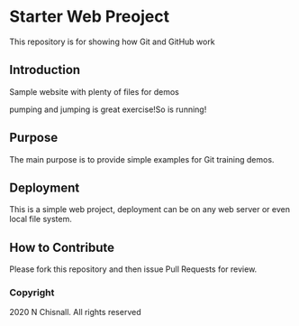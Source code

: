 # Starter Web Preoject

This repository is for showing how Git and GitHub work

## Introduction

Sample website with plenty of files for demos

pumping and jumping is great exercise!So is running!

## Purpose

The main purpose is to provide simple examples for Git training demos.

## Deployment

This is a simple web project, deployment can be on any web server or even local file system.

## How to Contribute

Please fork this repository and then issue Pull Requests for review.

### Copyright
2020 N Chisnall. All rights reserved